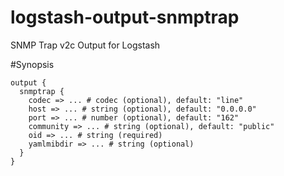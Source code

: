 logstash-output-snmptrap
================

SNMP Trap v2c Output for Logstash

#Synopsis
```
output {
  snmptrap {
    codec => ... # codec (optional), default: "line"
    host => ... # string (optional), default: "0.0.0.0"
    port => ... # number (optional), default: "162"
    community => ... # string (optional), default: "public"
    oid => ... # string (required)
    yamlmibdir => ... # string (optional)
  }
}
```
